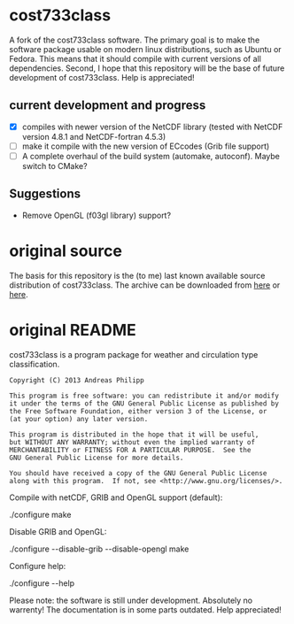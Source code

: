 # cost733class

A fork of the cost733class software. The primary goal is to make the software package usable on modern linux distributions, such as Ubuntu or Fedora. This means that it should compile with current versions of all dependencies. Second, I hope that this repository will be the base of future development of cost733class. Help is appreciated!

## current development and progress
 
 - [x] compiles with newer version of the NetCDF library (tested with NetCDF version 4.8.1 and NetCDF-fortran 4.5.3)
 - [ ] make it compile with the new version of ECcodes (Grib file support)
 - [ ] A complete overhaul of the build system (automake, autoconf). Maybe switch to CMake?
 
## Suggestions

 - Remove OpenGL (f03gl library) support?

# original source
The basis for this repository is the (to me) last known available source distribution of cost733class. The archive can be downloaded from [here](http://cost733.met.no/cost733clas-1.4_rev23.tgz) or [here](https://drive.google.com/file/d/1DCiDDte8PPYu2tKzsIugloOxi6NMvXJt/view?usp=sharing).

# original README
cost733class is a program package for weather and circulation type classification.
    
    Copyright (C) 2013 Andreas Philipp

    This program is free software: you can redistribute it and/or modify
    it under the terms of the GNU General Public License as published by
    the Free Software Foundation, either version 3 of the License, or
    (at your option) any later version.

    This program is distributed in the hope that it will be useful,
    but WITHOUT ANY WARRANTY; without even the implied warranty of
    MERCHANTABILITY or FITNESS FOR A PARTICULAR PURPOSE.  See the
    GNU General Public License for more details.

    You should have received a copy of the GNU General Public License
    along with this program.  If not, see <http://www.gnu.org/licenses/>.


Compile with netCDF, GRIB and OpenGL support (default):

./configure
make

Disable GRIB and OpenGL:

./configure --disable-grib --disable-opengl
make

Configure help:

./configure --help


Please note: the software is still under development. Absolutely no warrenty!
The documentation is in some parts outdated. Help appreciated!
